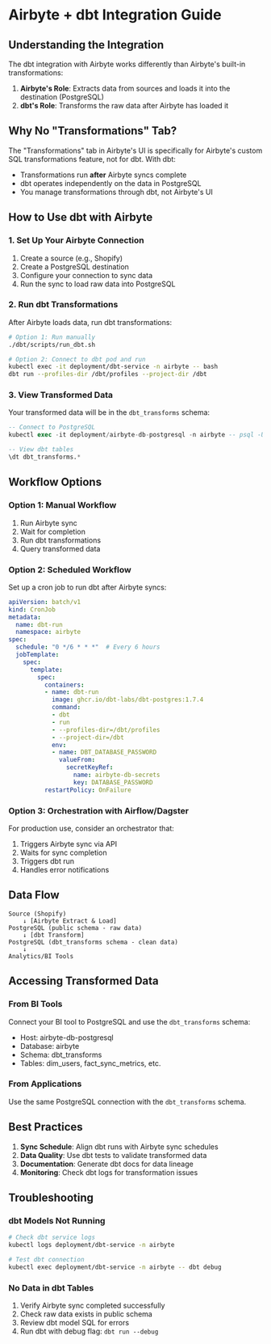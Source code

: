 # Airbyte + dbt Integration Guide

## Understanding the Integration

The dbt integration with Airbyte works differently than Airbyte's built-in transformations:

1. **Airbyte's Role**: Extracts data from sources and loads it into the destination (PostgreSQL)
2. **dbt's Role**: Transforms the raw data after Airbyte has loaded it

## Why No "Transformations" Tab?

The "Transformations" tab in Airbyte's UI is specifically for Airbyte's custom SQL transformations feature, not for dbt. With dbt:

- Transformations run **after** Airbyte syncs complete
- dbt operates independently on the data in PostgreSQL
- You manage transformations through dbt, not Airbyte's UI

## How to Use dbt with Airbyte

### 1. Set Up Your Airbyte Connection
1. Create a source (e.g., Shopify)
2. Create a PostgreSQL destination
3. Configure your connection to sync data
4. Run the sync to load raw data into PostgreSQL

### 2. Run dbt Transformations
After Airbyte loads data, run dbt transformations:

```bash
# Option 1: Run manually
./dbt/scripts/run_dbt.sh

# Option 2: Connect to dbt pod and run
kubectl exec -it deployment/dbt-service -n airbyte -- bash
dbt run --profiles-dir /dbt/profiles --project-dir /dbt
```

### 3. View Transformed Data
Your transformed data will be in the `dbt_transforms` schema:

```sql
-- Connect to PostgreSQL
kubectl exec -it deployment/airbyte-db-postgresql -n airbyte -- psql -U airbyte -d airbyte

-- View dbt tables
\dt dbt_transforms.*
```

## Workflow Options

### Option 1: Manual Workflow
1. Run Airbyte sync
2. Wait for completion
3. Run dbt transformations
4. Query transformed data

### Option 2: Scheduled Workflow
Set up a cron job to run dbt after Airbyte syncs:

```yaml
apiVersion: batch/v1
kind: CronJob
metadata:
  name: dbt-run
  namespace: airbyte
spec:
  schedule: "0 */6 * * *"  # Every 6 hours
  jobTemplate:
    spec:
      template:
        spec:
          containers:
          - name: dbt-run
            image: ghcr.io/dbt-labs/dbt-postgres:1.7.4
            command:
            - dbt
            - run
            - --profiles-dir=/dbt/profiles
            - --project-dir=/dbt
            env:
            - name: DBT_DATABASE_PASSWORD
              valueFrom:
                secretKeyRef:
                  name: airbyte-db-secrets
                  key: DATABASE_PASSWORD
          restartPolicy: OnFailure
```

### Option 3: Orchestration with Airflow/Dagster
For production use, consider an orchestrator that:
1. Triggers Airbyte sync via API
2. Waits for sync completion
3. Triggers dbt run
4. Handles error notifications

## Data Flow

```
Source (Shopify) 
    ↓ [Airbyte Extract & Load]
PostgreSQL (public schema - raw data)
    ↓ [dbt Transform]
PostgreSQL (dbt_transforms schema - clean data)
    ↓
Analytics/BI Tools
```

## Accessing Transformed Data

### From BI Tools
Connect your BI tool to PostgreSQL and use the `dbt_transforms` schema:
- Host: airbyte-db-postgresql
- Database: airbyte
- Schema: dbt_transforms
- Tables: dim_users, fact_sync_metrics, etc.

### From Applications
Use the same PostgreSQL connection with the `dbt_transforms` schema.

## Best Practices

1. **Sync Schedule**: Align dbt runs with Airbyte sync schedules
2. **Data Quality**: Use dbt tests to validate transformed data
3. **Documentation**: Generate dbt docs for data lineage
4. **Monitoring**: Check dbt logs for transformation issues

## Troubleshooting

### dbt Models Not Running
```bash
# Check dbt service logs
kubectl logs deployment/dbt-service -n airbyte

# Test dbt connection
kubectl exec deployment/dbt-service -n airbyte -- dbt debug
```

### No Data in dbt Tables
1. Verify Airbyte sync completed successfully
2. Check raw data exists in public schema
3. Review dbt model SQL for errors
4. Run dbt with debug flag: `dbt run --debug`